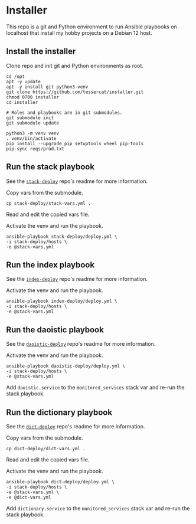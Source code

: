 # Installer

This repo is
a git and Python environment
to run Ansible playbooks
on localhost
that install my hobby projects
on a Debian 12 host.


## Install the installer

Clone repo and init git and Python environments as root.

    cd /opt
    apt -y update
    apt -y install git python3-venv
    git clone https://github.com/tessercat/installer.git
    chmod 0700 installer
    cd installer

    # Roles and playbooks are in git submodules.
    git submodule init
    git submodule update

    python3 -m venv venv
    . venv/bin/activate
    pip install --upgrade pip setuptools wheel pip-tools
    pip-sync reqs/prod.txt


## Run the stack playbook

See the
[`stack-deploy`](https://github.com/tessercat/stack-deploy)
repo's readme
for more information.

Copy vars from the submodule.

    cp stack-deploy/stack-vars.yml .

Read and edit the copied vars file.

Activate the venv
and run the playbook.

    ansible-playbook stack-deploy/deploy.yml \
    -i stack-deploy/hosts \
    -e @stack-vars.yml


## Run the index playbook

See the
[`index-deploy`](https://github.com/tessercat/index-deploy)
repo's readme
for more information.

Activate the venv
and run the playbook.

    ansible-playbook index-deploy/deploy.yml \
    -i stack-deploy/hosts \
    -e @stack-vars.yml


## Run the daoistic playbook

See the
[`daoistic-deploy`](https://github.com/tessercat/daoistic-deploy)
repo's readme
for more information.

Activate the venv
and run the playbook.

    ansible-playbook daoistic-deploy/deploy.yml \
    -i stack-deploy/hosts \
    -e @stack-vars.yml

Add `daoistic.service`
to the `monitored_services` stack var
and re-run the stack playbook.

## Run the dictionary playbook

See the
[`dict-deploy`](https://github.com/tessercat/dict-deploy)
repo's readme
for more information.

Copy vars from the submodule.
    
    cp dict-deploy/dict-vars.yml .

Read and edit the copied vars file.

Activate the venv
and run the playbook.

    ansible-playbook dict-deploy/deploy.yml \
    -i stack-deploy/hosts \
    -e @stack-vars.yml \
    -e @dict-vars.yml

Add `dictionary.service`
to the `monitored_services` stack var
and re-run the stack playbook.
